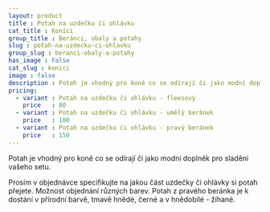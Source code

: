 ```yaml
---
layout: product
title : Potah na uzdečku či ohlávku
cat_title : Koníci
group_title : Beránci, obaly a potahy
slug : potah-na-uzdecku-ci-ohlavku
group_slug : beranci-obaly-a-potahy
has_image : False
cat_slug : konici
image : false
description : Potah je vhodný pro koně co se odírají či jako modní doplněk pro sladění vašeho setu.
pricing:
  - variant : Potah na uzdečku či ohlávku - fleesový
    price   : 80
  - variant : Potah na uzdečku či ohlávku - umělý beránek
    price   : 100
  - variant : Potah na uzdečku či ohlávku - pravý beránek
    price   : 150
---
```


Potah je vhodný pro koně co se odírají či jako modní doplněk pro sladění vašeho setu.

Prosím v objednávce specifikujte na jakou část uzdečky či ohlávky si potah přejete.
Možnost objednání různých barev.
Potah z pravého beránka je k dostání v přírodní barvě, tmavě hnědé, černé a v hnědobílé - žíhané.

